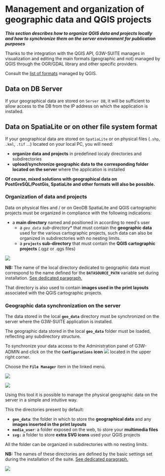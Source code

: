 #  Management and organization of geographic data and QGIS projects
_**This section describes how to organize QGIS data and projects locally and how to synchronize them on the server environment for publication purposes**_

Thanks to the integration with the QGIS API, G3W-SUITE manages in visualization and editing the main formats (geographic and not) managed by QGIS through the OGR/GDAL library and other specific providers.

Consult the [list of formats](https://docs.qgis.org/3.10/en/docs/user_manual/preamble/features.html#view-data) managed by QGIS.

## Data on DB Server

If your geographical data are stored on `Server DB`, it will be sufficient to allow access to the DB from the IP address on which the application is installed.

## Data on SpatiaLite or on other file system format
If your geographical data are stored on `SpatiaLite` or on physical files (`.shp`, `.kml`, `.tif` ...) located on your local PC, you will need:
* **organize data and projects** in predefined localy directories and subdirectories
* **upload/synchronize geographic data to the corresponding folder located on the server** where the application is installed

**Of course, mixed solutions with geographical data on PostGreSQL/PostGis, SpatiaLite and other formats will also be possible.**

### Organization of data and projects

Data on physical files and / or on GeoDB SpatiaLite and QGIS cartographic projects must be organized in compliance with the following indications:
 * a **main directory** named and positioned in according to need's user
   * a **`geo_data`* sub-directory** that must contain the **geographic data** used for the various cartographic projects, such data can also be organized in subdirectories with no nesting limits.
   * a **`projects` sub-directory** that must contain the **QGIS cartographic projects** (.qgz or .qgs files)

![](images/manual/datamanagement.png)

**NB:** The name of the local directory dedicated to geographic data must correspond to the name defined for the **`DATASOURCE_PATH`** variable set during installation.
[See dedicated paragraph.](https://g3w-suite.readthedocs.io/en/latest/settings.html#base-settings)

That directory is also used to contain **images used in the print layouts** associated with the QGIS cartographic projects.

### Geographic data synchronization on the server

The data stored in the local **`geo_data`** directory must be synchronized on the server where the G3W-SUITE application is installed.

The geographic data stored in the local **`geo_data`** folder must be loaded, reflecting any subdirectory structure.

To synchronize your data access to the Administration panel of G3W-ADMIN and click on the the **`Configurations` icon** ![](images/manual/iconconfiguration.png) located in the upper right corner.

Choose the **`File Manager`** item in the linked menù.

![](images/manual/g3wclient_icon_config.png)

![](images/manual/g3wsuite_administration_configuration_menu.png)

Using this tool it is possible to manage the physical geographic data on the server in a simple and intuitive way.

This the directories present by default:
 * **`geo_data`**: the folder in which to store the **geographical data** and any **images inserted in the print layouts**
 * **`media_user`**: a folder exposed on the web, to store your **multimedia files**
 * **`svg:`** a folder to store **extra SVG icons** used your QGIS projects

All the folder can be organized in subdirectories with no nesting limits.

**NB:** The names of these directories are defined by the basic settings set during the installation of the suite.
[See dedicated paragraph.](https://g3w-suite.readthedocs.io/en/latest/settings.html#base-settings)


![](images/manual/g3wsuite_administration_file_manager.png)
